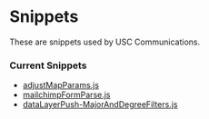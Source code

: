 # Snippets
These are snippets used by USC Communications.

### Current Snippets

- [adjustMapParams.js](https://github.com/UofSC-Communications/snippets/blob/master/adjustMapParams.js)
- [mailchimpFormParse.js](https://github.com/UofSC-Communications/snippets/blob/master/mailchimpFormParse.js)
- [dataLayerPush-MajorAndDegreeFilters.js](https://github.com/UofSC-Communications/snippets/blob/master/gtm-DataLayerPush-MajorAndDegreeFilter.js)
